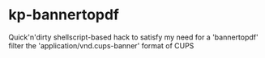 # kp-bannertopdf
Quick'n'dirty shellscript-based hack to satisfy my need for a 'bannertopdf' filter the 'application/vnd.cups-banner' format of CUPS
